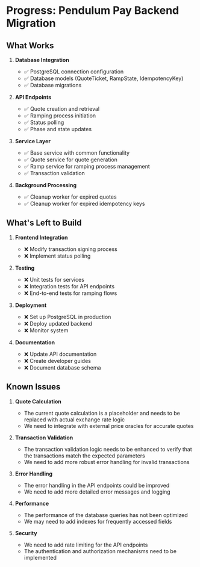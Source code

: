 # Progress: Pendulum Pay Backend Migration

## What Works

1. **Database Integration**

   - ✅ PostgreSQL connection configuration
   - ✅ Database models (QuoteTicket, RampState, IdempotencyKey)
   - ✅ Database migrations

2. **API Endpoints**

   - ✅ Quote creation and retrieval
   - ✅ Ramping process initiation
   - ✅ Status polling
   - ✅ Phase and state updates

3. **Service Layer**

   - ✅ Base service with common functionality
   - ✅ Quote service for quote generation
   - ✅ Ramp service for ramping process management
   - ✅ Transaction validation

4. **Background Processing**
   - ✅ Cleanup worker for expired quotes
   - ✅ Cleanup worker for expired idempotency keys

## What's Left to Build

1. **Frontend Integration**

   - ❌ Modify transaction signing process
   - ❌ Implement status polling

2. **Testing**

   - ❌ Unit tests for services
   - ❌ Integration tests for API endpoints
   - ❌ End-to-end tests for ramping flows

3. **Deployment**

   - ❌ Set up PostgreSQL in production
   - ❌ Deploy updated backend
   - ❌ Monitor system

4. **Documentation**
   - ❌ Update API documentation
   - ❌ Create developer guides
   - ❌ Document database schema

## Known Issues

1. **Quote Calculation**

   - The current quote calculation is a placeholder and needs to be replaced with actual exchange rate logic
   - We need to integrate with external price oracles for accurate quotes

2. **Transaction Validation**

   - The transaction validation logic needs to be enhanced to verify that the transactions match the expected parameters
   - We need to add more robust error handling for invalid transactions

3. **Error Handling**

   - The error handling in the API endpoints could be improved
   - We need to add more detailed error messages and logging

4. **Performance**

   - The performance of the database queries has not been optimized
   - We may need to add indexes for frequently accessed fields

5. **Security**
   - We need to add rate limiting for the API endpoints
   - The authentication and authorization mechanisms need to be implemented
